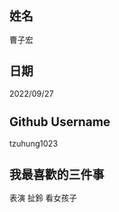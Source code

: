 姓名
----
曹子宏

日期
----
2022/09/27

Github Username
---------------
tzuhung1023

我最喜歡的三件事
---------------
表演 扯鈴 看女孩子